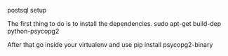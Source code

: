 postsql setup

The first thing to do is to install the dependencies.
sudo apt-get build-dep python-psycopg2

After that go inside your virtualenv and use
pip install psycopg2-binary
